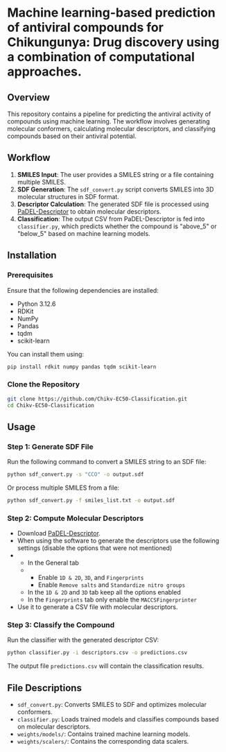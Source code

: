 # Machine learning-based prediction of antiviral compounds for Chikungunya: Drug discovery using a combination of computational approaches.

## Overview
This repository contains a pipeline for predicting the antiviral activity of compounds using machine learning. The workflow involves generating molecular conformers, calculating molecular descriptors, and classifying compounds based on their antiviral potential.

## Workflow
1. **SMILES Input**: The user provides a SMILES string or a file containing multiple SMILES.
2. **SDF Generation**: The `sdf_convert.py` script converts SMILES into 3D molecular structures in SDF format.
3. **Descriptor Calculation**: The generated SDF file is processed using [PaDEL-Descriptor](http://yapcwsoft.com/dd/padeldescriptor/) to obtain molecular descriptors.
4. **Classification**: The output CSV from PaDEL-Descriptor is fed into `classifier.py`, which predicts whether the compound is "above_5" or "below_5" based on machine learning models.

## Installation
### Prerequisites
Ensure that the following dependencies are installed:
- Python 3.12.6
- RDKit
- NumPy
- Pandas
- tqdm
- scikit-learn

You can install them using:
```sh
pip install rdkit numpy pandas tqdm scikit-learn
```

### Clone the Repository
```sh
git clone https://github.com/Chikv-EC50-Classification.git
cd Chikv-EC50-Classification
```

## Usage
### Step 1: Generate SDF File
Run the following command to convert a SMILES string to an SDF file:
```sh
python sdf_convert.py -s "CCO" -o output.sdf
```
Or process multiple SMILES from a file:
```sh
python sdf_convert.py -f smiles_list.txt -o output.sdf
```

### Step 2: Compute Molecular Descriptors
- Download [PaDEL-Descriptor](http://yapcwsoft.com/dd/padeldescriptor/).
- When using the software to generate the descriptors use the following settings (disable the options that were not mentioned)
- - In the General tab
  - - Enable `1D & 2D`, `3D`, and `Fingerprints`
    - Enable `Remove salts` and `Standardize nitro groups`
  - In the `1D & 2D` and `3D` tab keep all the options enabled
  - In the `Fingerprints` tab only enable the `MACCSFingerprinter`
- Use it to generate a CSV file with molecular descriptors.

### Step 3: Classify the Compound
Run the classifier with the generated descriptor CSV:
```sh
python classifier.py -i descriptors.csv -o predictions.csv
```
The output file `predictions.csv` will contain the classification results.

## File Descriptions
- `sdf_convert.py`: Converts SMILES to SDF and optimizes molecular conformers.
- `classifier.py`: Loads trained models and classifies compounds based on molecular descriptors.
- `weights/models/`: Contains trained machine learning models.
- `weights/scalers/`: Contains the corresponding data scalers.
